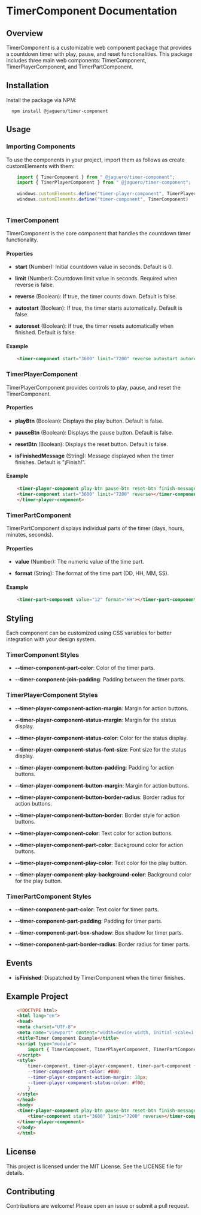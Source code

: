 TimerComponent Documentation
============================

Overview
--------

TimerComponent is a customizable web component package that provides a countdown timer with play, pause, and reset functionalities. This package includes three main web components: TimerComponent, TimerPlayerComponent, and TimerPartComponent.

Installation
------------

Install the package via NPM:

`   npm install @jaguero/timer-component   `

Usage
-----

### Importing Components

To use the components in your project, import them as follows as create customElements with them:

```js
    import { TimerComponent } from " @jaguero/timer-component";   
    import { TimerPlayerComponent } from " @jaguero/timer-component";  
    
    windows.customElements.define("timer-player-component", TimerPlayerComponent)
    windows.customElements.define("timer-component", TimerComponent)
    
```


### TimerComponent

TimerComponent is the core component that handles the countdown timer functionality.

#### Properties

*   **start** (Number): Initial countdown value in seconds. Default is 0.
    
*   **limit** (Number): Countdown limit value in seconds. Required when reverse is false.
    
*   **reverse** (Boolean): If true, the timer counts down. Default is false.
    
*   **autostart** (Boolean): If true, the timer starts automatically. Default is false.
    
*   **autoreset** (Boolean): If true, the timer resets automatically when finished. Default is false.
    

#### Example

```html
    <timer-component start="3600" limit="7200" reverse autostart autoreset></timer-component>
```

### TimerPlayerComponent

TimerPlayerComponent provides controls to play, pause, and reset the TimerComponent.

#### Properties

*   **playBtn** (Boolean): Displays the play button. Default is false.
    
*   **pauseBtn** (Boolean): Displays the pause button. Default is false.
    
*   **resetBtn** (Boolean): Displays the reset button. Default is false.
    
*   **isFinishedMessage** (String): Message displayed when the timer finishes. Default is "¡Finish!".
    

#### Example

```html
    <timer-player-component play-btn pause-btn reset-btn finish-message="Time's Up!">
    <timer-component start="3600" limit="7200" reverse></timer-component>
    </timer-player-component>
```

### TimerPartComponent

TimerPartComponent displays individual parts of the timer (days, hours, minutes, seconds).

#### Properties

*   **value** (Number): The numeric value of the time part.
    
*   **format** (String): The format of the time part (DD, HH, MM, SS).
    

#### Example

```html
    <timer-part-component value="12" format="HH"></timer-part-component>
```



Styling
-------

Each component can be customized using CSS variables for better integration with your design system.

### TimerComponent Styles

*   **\--timer-component-part-color**: Color of the timer parts.
    
*   **\--timer-component-join-padding**: Padding between the timer parts.
    

### TimerPlayerComponent Styles

*   **\--timer-player-component-action-margin**: Margin for action buttons.
    
*   **\--timer-player-component-status-margin**: Margin for the status display.
    
*   **\--timer-player-component-status-color**: Color for the status display.
    
*   **\--timer-player-component-status-font-size**: Font size for the status display.
    
*   **\--timer-player-component-button-padding**: Padding for action buttons.
    
*   **\--timer-player-component-button-margin**: Margin for action buttons.
    
*   **\--timer-player-component-button-border-radius**: Border radius for action buttons.
    
*   **\--timer-player-component-button-border**: Border style for action buttons.
    
*   **\--timer-player-component-color**: Text color for action buttons.
    
*   **\--timer-player-component-part-color**: Background color for action buttons.
    
*   **\--timer-player-component-play-color**: Text color for the play button.
    
*   **\--timer-player-component-play-background-color**: Background color for the play button.
    

### TimerPartComponent Styles

*   **\--timer-component-part-color**: Text color for timer parts.
    
*   **\--timer-component-part-padding**: Padding for timer parts.
    
*   **\--timer-component-part-box-shadow**: Box shadow for timer parts.
    
*   **\--timer-component-part-border-radius**: Border radius for timer parts.
    

Events
------

*   **isFinished**: Dispatched by TimerComponent when the timer finishes.
    

Example Project
---------------

```html
    <!DOCTYPE html>
    <html lang="en">
    <head>
    <meta charset="UTF-8">
    <meta name="viewport" content="width=device-width, initial-scale=1.0">
    <title>Timer Component Example</title>
    <script type="module">
        import { TimerComponent, TimerPlayerComponent, TimerPartComponent } from 'timer-component';
    </script>
    <style>
        timer-component, timer-player-component, timer-part-component {
        --timer-component-part-color: #000;
        --timer-player-component-action-margin: 10px;
        --timer-player-component-status-color: #f00;
        }
    </style>
    </head>
    <body>
    <timer-player-component play-btn pause-btn reset-btn finish-message="Time's Up!">
        <timer-component start="3600" limit="7200" reverse></timer-component>
    </timer-player-component>
    </body>
    </html>    
```


License
-------

This project is licensed under the MIT License. See the LICENSE file for details.

Contributing
------------

Contributions are welcome! Please open an issue or submit a pull request.